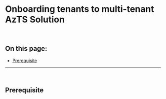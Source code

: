 # Onboarding tenants to multi-tenant AzTS Solution

<br>

## On this page:
  - [Prerequisite](#prerequisite)

--------------------------------------------------
<br>

## Prerequisite
